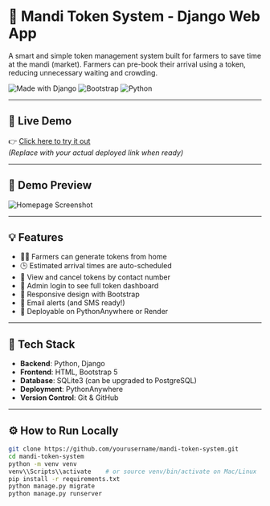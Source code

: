 # 🌾 Mandi Token System - Django Web App

A smart and simple token management system built for farmers to save time at the mandi (market). Farmers can pre-book their arrival using a token, reducing unnecessary waiting and crowding.

![Made with Django](https://img.shields.io/badge/Built%20with-Django-blue?logo=django)
![Bootstrap](https://img.shields.io/badge/Styled%20with-Bootstrap-purple?logo=bootstrap)
![Python](https://img.shields.io/badge/Python-3.10+-blue?logo=python)

---

## 🚀 Live Demo

👉 [Click here to try it out](https://suyashjain685.pythonanywhere.com/)  
*(Replace with your actual deployed link when ready)*

---

## 📸 Demo Preview

![Homepage Screenshot](screenshots/homepage.png)

---

## 💡 Features

- 👨‍🌾 Farmers can generate tokens from home
- 🕒 Estimated arrival times are auto-scheduled
- 👀 View and cancel tokens by contact number
- 🔐 Admin login to see full token dashboard
- 📱 Responsive design with Bootstrap
- 📩 Email alerts (and SMS ready!)
- 🚀 Deployable on PythonAnywhere or Render

---

## 🧱 Tech Stack

- **Backend**: Python, Django
- **Frontend**: HTML, Bootstrap 5
- **Database**: SQLite3 (can be upgraded to PostgreSQL)
- **Deployment**: PythonAnywhere
- **Version Control**: Git & GitHub

---

## ⚙️ How to Run Locally

```bash
git clone https://github.com/yourusername/mandi-token-system.git
cd mandi-token-system
python -m venv venv
venv\\Scripts\\activate    # or source venv/bin/activate on Mac/Linux
pip install -r requirements.txt
python manage.py migrate
python manage.py runserver
